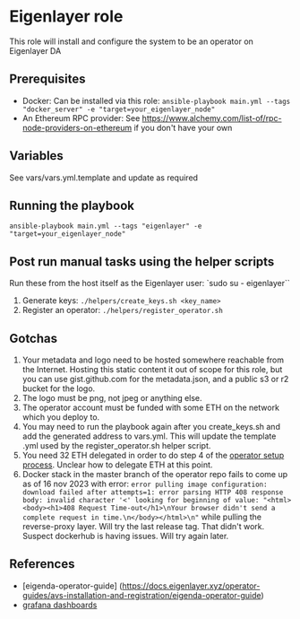 # Eigenlayer role
This role will install and configure the system to be an operator on Eigenlayer DA

## Prerequisites
* Docker: Can be installed via this role: `ansible-playbook main.yml --tags "docker_server" -e "target=your_eigenlayer_node"`
* An Ethereum RPC provider: See https://www.alchemy.com/list-of/rpc-node-providers-on-ethereum if you don't have your own

## Variables
See vars/vars.yml.template and update as required

## Running the playbook
`ansible-playbook main.yml --tags "eigenlayer" -e "target=your_eigenlayer_node"`

## Post run manual tasks using the helper scripts
Run these from the host itself as the Eigenlayer user: `sudo su - eigenlayer``
1) Generate keys: `./helpers/create_keys.sh <key_name>`
2) Register an operator: `./helpers/register_operator.sh`

## Gotchas
1) Your metadata and logo need to be hosted somewhere reachable from the Internet. Hosting this static content it out of scope
for this role, but you can use gist.github.com for the metadata.json, and a public s3 or r2 bucket for the logo.
2) The logo must be png, not jpeg or anything else.
3) The operator account must be funded with some ETH on the network which you deploy to.
4) You may need to run the playbook again after you create_keys.sh and add the generated address to vars.yml. This will update the template .yml used by the register_operator.sh helper script.
5) You need 32 ETH delegated in order to do step 4 of the [operator setup process](https://docs.eigenlayer.xyz/operator-guides/avs-installation-and-registration/eigenda-operator-guide).  Unclear how to delegate ETH at this point.
6) Docker stack in the master branch of the operator repo fails to come up as of 16 nov 2023 with error: `error pulling image configuration: download failed after attempts=1: error parsing HTTP 408 response body: invalid character '<' looking for beginning of value: "<html><body><h1>408 Request Time-out</h1>\nYour browser didn't send a complete request in time.\n</body></html>\n"` while pulling the reverse-proxy layer.  Will try the last release tag.  That didn't work.  Suspect dockerhub is having issues. Will try again later.

## References
* [eigenda-operator-guide] (https://docs.eigenlayer.xyz/operator-guides/avs-installation-and-registration/eigenda-operator-guide)
* [grafana dashboards](https://github.com/Layr-Labs/eigenda-operator-setup/tree/master/dashboards)
